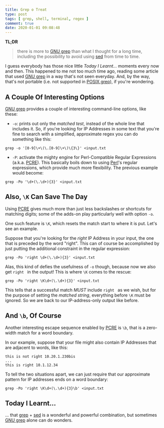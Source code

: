 ```yaml
---
title: Grep o Treat
type: post
tags: [ grep, shell, terminal, regex ]
comment: true
date: 2020-01-01 09:08:48
---
```


**TL;DR**

> there is more to [GNU grep][] than what I thought for a long time,
> including the possibility to avoid using [sed][] from time to time.

<script id="asciicast-290862" src="https://asciinema.org/a/290862.js" data-speed="2" async></script>

I guess everybody has those nice little *Today I Learnt...* moments every
now and then. This happened to me not too much time ago, reading some
article that used [GNU grep][] in a way that's not seen everyday. And, by
the way, that's not portable (i.e. not supported in [POSIX grep][]), if
you're wondering.

## A Couple Of Interesting Options

[GNU grep][] provides a couple of interesting command-line options, like these:

- `-o`: prints out only the *matched test*, instead of the whole line that
  includes it. So, if you're looking for IP Addresses in some text that
  you're fine to search with a simplified, approximate regex you can do
  something like this:

~~~~
grep -o '[0-9]\+\(\.[0-9]\+\)\{3\}' <input.txt
~~~~

- `-P`: activate the mighty engine for Perl-Compatible Regular Expressions
  (a.k.a. [PCRE][]). This basically boils down to using [Perl][]'s
  regular expressions, which provide much more flexibility. The previous
  example would become:

~~~~
grep -Po '\d+(\.\d+){3}' <input.txt
~~~~

## Also, `\K` Can Save The Day

Using [PCRE][] gives much more than just less backslashes or shortcuts for
matching digits; some of the adds-on play particularly well with option
`-o`.

One such feature is `\K`, which resets the match start to where it is put.
Let's see an example.

Suppose that you're looking for the *right* IP Address in your input, the
one that is preceded by the word "right". This can of course be
accomplished by just putting the additional constraint in the regular
expression:

~~~~
grep -Po 'right \d+(\.\d+){3}' <input.txt
~~~~

Alas, this kind of defies the usefulness of `-o` though, because now we
also get `right ` in the output! This is where `\K` comes to the rescue:

~~~~
grep -Po 'right \K\d+(\.\d+){3}' <input.txt
~~~~

This tells that a successful match *MUST* include `right ` as we wish, but
for the purpose of setting the *matched string*, everything before `\K`
must be ignored. So we are back to our IP-address-only output like before.

## And `\b`, Of Course

Another interesting escape sequence enabled by [PCRE][] is `\b`, that is
a zero-width match for a word boundary.

In our example, suppose that your file might also contain IP Addresses
that are adjacent to words, like this:

~~~~
this is not right 10.20.1.230bis
...
this is right 10.1.12.34
~~~~

To tell the two situations apart, we can just require that our approximate
pattern for IP addresses ends on a word boundary:

~~~~
grep -Po 'right \K\d+(\.\d+){3}\b' <input.txt
~~~~

## Today I Learnt...

... that [grep][POSIX grep] + [sed][] is a wonderful and powerful
combination, but sometimes [GNU grep][] alone can do wonders.


[GNU grep]: https://www.gnu.org/software/grep/
[sed]: https://pubs.opengroup.org/onlinepubs/9699919799/utilities/sed.html
[POSIX grep]: https://pubs.opengroup.org/onlinepubs/9699919799/utilities/grep.html
[PCRE]: https://www.pcre.org/
[Perl]: https://www.perl.org/
